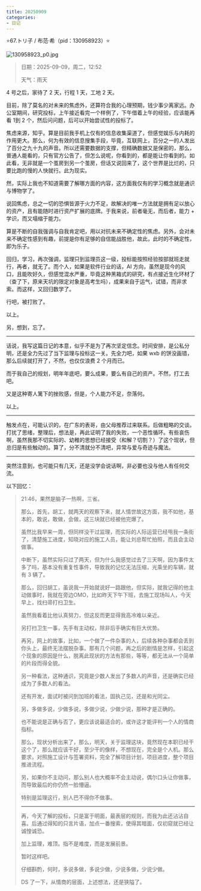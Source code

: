```yaml
---
title: 20250909
categories:
- 日记
---
```

⭐67.トリ子 / 布范·希（pid：130958923）⭐

![130958923_p0.jpg](https://byyw-oss1.oss-cn-hangzhou.aliyuncs.com/img/2025/09/09-39c9e8f4f18eddf168292c0af9a06ea0-130958923_p0.jpg.webp)

>日期：2025-09-09，周二，12:52
>
>天气：雨天

4 号之后，家待了 2 天，行程 1 天，工地 2 天。

目前，除了莫名的对未来的焦虑外，还算符合我的心理预期，钱少事少离家远。办公室期间，研究投标，上午接近看完一个样例了，下午借着上午的经验，应该能再看 1到 2 个，然后问问题，后可以开始尝试性的投标了。

焦虑来源，知乎。算是目前我手机上仅有的信息收集渠道了，但感觉娱乐与内耗的作用更大。那么，何为有效的信息搜集手段，毕竟，互联网上，百分之一的人发出了百分之九十九的声音。所以还需要数据的支撑，但精确数据又是保密的，那么，普通人能看的，只有官方公告了，但怎么说呢，你看到的，都是能让你看到的。如此看，无非就是一个茧房到另一个茧房，但话又说回来了，这个世界是比烂的，只要比跑的慢的人快就行。此为现实。

然，实际上我也不知道需要了解哪方面的内容，这方面我仅有的学习概念就是通识与博物学了。

说回焦虑，总之一切的恐惧皆源于火力不足，故解决的唯一方法就是拥有足以放心的资产，且有能随时进行资产扩展的底牌。于我来说，前者毫无，而后者，能力 + 学识，而又塌缩于能力。

算是不断的自我强调与自我肯定吧，用以对抗未来不确定性的焦虑。另外，会对未来不确定性感到有趣，前提是你有足够的自信能战胜他，故此，此时的不确定性，即为乐子。

回归，学习，再次强调，监理只到监理员这一级，投标能按照经验按部就班走就行，再者，就无了。而个人，如果是软件行业的话，AI 方向，虽然是现今的风口，且能吹好久，但感觉混水严重，毕竟这种黑箱式的研究，有点接近生化环材了（查了下，原来天坑的限定对象是高考生吗），成果来自于运气，试错，而非求索。而这样，又回归数学了。

行吧，被打败了。

以上。

另，想到，忘了。

---

话说，我写这篇日记的本意，似乎不是为了再次坚定信念。时间安排，是公私分明，还是全力先过了当下监理与投标这一关。先全力吧，如果 wxb 的饼没画错，那么后续就打开了，不然，也仅仅浪费 2 个月而已。

而于我自己的规划，明年年底吧，要么成果，要么有自己的资产。不然，打工去吧。

又是这种寄人篱下的挫败感，但是，个人能力不足，奈落何。

以上。

---

触发点在，可能认识的，在广东的表哥，由父母推荐过来联系。后做粗略的交谈。打扰了思绪，整理后，想法是，再此证明了我的失败，一个恶性循环。有些哀伤啊，虽然我那不切实际的、幼稚的思想已经接受（和解？切割？）了这个现状，但总归是有些触动的。算了，分不清就分不清吧，异常与爱与奇迹与魔法。

---

突然注意到，也可能只有几天，还是没学会说话啊，非必要也没与他人有任何交流。

以下回忆：

>21:46，果然是脑子一热啊，三省。
>
>那么，首先，胡工，就两天的观察下来，就人情世故这方面，我不如他，基本的，敢说，敢做，会做，这三块就已经被他完爆了。
>
>虽然比我早来一周，但同样没干过监理，而实际的人际运营已经甩我一条街了，清楚施工进度，知晓对应的施工人员，能让刘总帮忙拍照，而且会主动做事。
>
>中断下，虽然实际只过了两天，但为什么我感觉过去了三天啊，因为事件太多了吗，基本没有重复性事件，导致我的记忆无法压缩，光乘坐的车辆，就有 3 辆了。
>
>那么，回归胡工，虽说我一开始就说好一路跟他，但实际，就我记得的他主动做事时，我就在旁边OMO，比如昨天下午下班，去施工现场叫人，今天早上，找扫帚打扫卫生。
>
>虽然我看着比他认真努力，但这反而更显得我高冷难以亲近。
>
>另打扫卫生一事，先手有主动权，除非后手确实有巨大优势。
>
>再另，网上的故事，比如，一个做了一件杂事的人，后续各种杂事都会丢到你头上，最终无法摆脱杂事。那有几个问题，再之后的剧情是怎样，引起这个现象的原因是什么，脱离此现状的方法有那些，等等，都无法从一个简单的片段而得全貌。
>
>另一种看法，这种通识，究竟是少数人发出了多数人的声音，还是确实已经成为了多数人的看法。
>
>还有开发，面试时被问到加班的看法，固执己见，还是和光同尘。
>
>另，多做多说，少做多说，多做少说，少做少说，那种才是正确的。
>
>也不能说是正确与否了，更应该说最适合的，或许这才能评判一个人的情商指标。
>
>那么，现状分析出来了，那么，明天，关于监理这块，竟然现在本职已经干这个了，那么就应该干好，至少干的像样，不想现在，完全是个人机。那么要求，对照施工设计与签署资料，完全了解项目计划，项目进度，整个项目推进流程。
>
>另，如果你不主动问，那么别人也大概率不会主动说，偶尔口头让你做事，而导致最后的你仍然一脸懵逼。
>
>特别是监理这行，别人巴不得你不做事。
>
>------
>
>再，今天了解的投标，只是富于明面，最表层的规则，而我为此还沾沾自喜。后通过得知的只言片语，加点一番搜索，使得其暗面，仅初窥就已经让诚惶诚恐。
>
>加上监理，难顶。指不是难度，而是发展前景。
>
>暂时这样吧。
>
>仔细斟酌，何时，多说多做，多说少做，少说多做，少说少做。
>
>DS 了一下，从情商的层面，上述想法，还是狭隘了。
